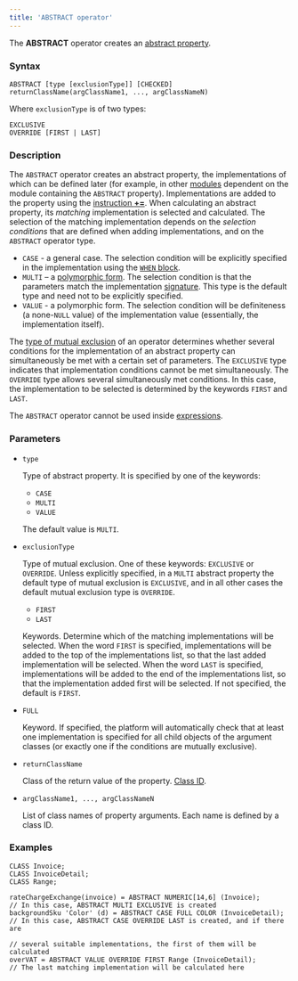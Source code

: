 ```yaml
---
title: 'ABSTRACT operator'
---
```


The **ABSTRACT** operator creates an [abstract property](Property_extension.md). 

### Syntax

    ABSTRACT [type [exclusionType]] [CHECKED] returnClassName(argClassName1, ..., argClassNameN)

Where `exclusionType` is of two types:

    EXCLUSIVE
    OVERRIDE [FIRST | LAST]

### Description

The `ABSTRACT` operator creates an abstract property, the implementations of which can be defined later (for example, in other [modules](Modules.md) dependent on the module containing the `ABSTRACT` property). Implementations are added to the property using the [instruction **+=**](Instruction_+=.md). When calculating an abstract property, its *matching* implementation is selected and calculated. The selection of the matching implementation depends on the *selection conditions* that are defined when adding implementations, and on the `ABSTRACT` operator type.

-   `CASE` - a general case. The selection condition will be explicitly specified in the implementation using the [`WHEN` block](Instruction_+=.md).
-   `MULTI` – a [polymorphic form](Property_extension.md#poly). The selection condition is that the parameters match the implementation [signature](CLASS_operator.md). This type is the default type and need not to be explicitly specified.
-   `VALUE` - a polymorphic form. The selection condition will be definiteness (a none-`NULL` value) of the implementation value (essentially, the implementation itself).

The [type of mutual exclusion](Property_extension.md#exclusive) of an operator determines whether several conditions for the implementation of an abstract property can simultaneously be met with a certain set of parameters. The `EXCLUSIVE` type indicates that implementation conditions cannot be met simultaneously. The `OVERRIDE` type allows several simultaneously met conditions. In this case, the implementation to be selected is determined by the keywords `FIRST` and `LAST`.

The `ABSTRACT` operator cannot be used inside [expressions](Expression.md).

### Parameters

- `type`

    Type of abstract property. It is specified by one of the keywords:

    -   `CASE`
    -   `MULTI`
    -   `VALUE`
    
    The default value is `MULTI`.

- `exclusionType`

    Type of mutual exclusion. One of these keywords: `EXCLUSIVE` or `OVERRIDE`. Unless explicitly specified, in a `MULTI` abstract property the default type of mutual exclusion is `EXCLUSIVE`, and in all other cases the default mutual exclusion type is `OVERRIDE`.
    
    -   `FIRST`
    -   `LAST`
    
    Keywords. Determine which of the matching implementations will be selected. When the word `FIRST` is specified, implementations will be added to the top of the implementations list, so that the last added implementation will be selected. When the word `LAST` is specified, implementations will be added to the end of the implementations list, so that the implementation added first will be selected. If not specified, the default is `FIRST`. 

- `FULL`

    Keyword. If specified, the platform will automatically check that at least one implementation is specified for all child objects of the argument classes (or exactly one if the conditions are mutually exclusive).

- `returnClassName`

    Class of the return value of the property. [Class ID](IDs.md#classid-broken).

- `argClassName1, ..., argClassNameN`

    List of class names of property arguments. Each name is defined by a class ID.

### Examples


```lsf
CLASS Invoice;
CLASS InvoiceDetail;
CLASS Range;

rateChargeExchange(invoice) = ABSTRACT NUMERIC[14,6] (Invoice);             // In this case, ABSTRACT MULTI EXCLUSIVE is created
backgroundSku 'Color' (d) = ABSTRACT CASE FULL COLOR (InvoiceDetail); // In this case, ABSTRACT CASE OVERRIDE LAST is created, and if there are
                                                                            // several suitable implementations, the first of them will be calculated
overVAT = ABSTRACT VALUE OVERRIDE FIRST Range (InvoiceDetail);          // The last matching implementation will be calculated here
```

